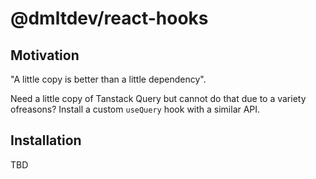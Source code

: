 # @dmltdev/react-hooks

## Motivation

"A little copy is better than a little dependency".

Need a little copy of Tanstack Query but cannot do that due to a variety ofreasons? Install a custom `useQuery` hook with a similar API.

## Installation

TBD
